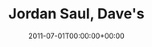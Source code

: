 ---
templateKey: event
guid: 08964c0a-6eab-11ea-99c5-002590d1d1b0
date: 2011-07-01T00:00:00+00:00
eventTime: 'none'
title: "Jordan Saul, Dave's"
artist: Jordan Saul
city: Toronto
venue: Dave's
group: Tim Shia
guests: Alex Coleman
---